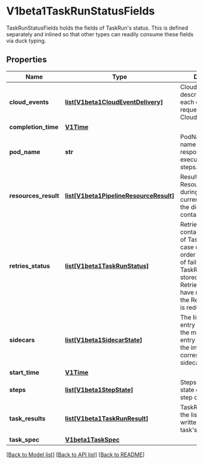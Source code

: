 # V1beta1TaskRunStatusFields

TaskRunStatusFields holds the fields of TaskRun's status.  This is defined separately and inlined so that other types can readily consume these fields via duck typing.
## Properties
Name | Type | Description | Notes
------------ | ------------- | ------------- | -------------
**cloud_events** | [**list[V1beta1CloudEventDelivery]**](V1beta1CloudEventDelivery.md) | CloudEvents describe the state of each cloud event requested via a CloudEventResource. | [optional] 
**completion_time** | [**V1Time**](V1Time.md) |  | [optional] 
**pod_name** | **str** | PodName is the name of the pod responsible for executing this task&#39;s steps. | 
**resources_result** | [**list[V1beta1PipelineResourceResult]**](V1beta1PipelineResourceResult.md) | Results from Resources built during the taskRun. currently includes the digest of build container images | [optional] 
**retries_status** | [**list[V1beta1TaskRunStatus]**](V1beta1TaskRunStatus.md) | RetriesStatus contains the history of TaskRunStatus in case of a retry in order to keep record of failures. All TaskRunStatus stored in RetriesStatus will have no date within the RetriesStatus as is redundant. | [optional] 
**sidecars** | [**list[V1beta1SidecarState]**](V1beta1SidecarState.md) | The list has one entry per sidecar in the manifest. Each entry is represents the imageid of the corresponding sidecar. | [optional] 
**start_time** | [**V1Time**](V1Time.md) |  | [optional] 
**steps** | [**list[V1beta1StepState]**](V1beta1StepState.md) | Steps describes the state of each build step container. | [optional] 
**task_results** | [**list[V1beta1TaskRunResult]**](V1beta1TaskRunResult.md) | TaskRunResults are the list of results written out by the task&#39;s containers | [optional] 
**task_spec** | [**V1beta1TaskSpec**](V1beta1TaskSpec.md) |  | [optional] 

[[Back to Model list]](../README.md#documentation-for-models) [[Back to API list]](../README.md#documentation-for-api-endpoints) [[Back to README]](../README.md)


